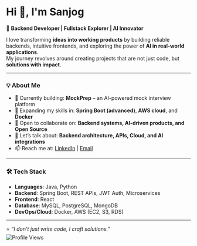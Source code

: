 # Hi 👋, I'm Sanjog  

🚀 **Backend Developer | Fullstack Explorer | AI Innovator**  

I love transforming **ideas into working products** by building reliable backends, intuitive frontends, and exploring the power of **AI in real-world applications**.  
My journey revolves around creating projects that are not just code, but **solutions with impact**.  

---

### 💡 About Me  
- 🔭 Currently building: **MockPrep** – an AI-powered mock interview platform  
- 🌱 Expanding my skills in: **Spring Boot (advanced)**, **AWS cloud**, and **Docker**  
- 👯 Open to collaborate on: **Backend systems, AI-driven products, and Open Source**  
- 💬 Let’s talk about: **Backend architecture, APIs, Cloud, and AI integrations**  
- 📫 Reach me at: [LinkedIn](https://www.linkedin.com/in/sanjog-singh08/) | [Email](mailto:sanjogsingh.p@gmail.com)  

---

### 🛠️ Tech Stack  
- **Languages**: Java, Python  
- **Backend**: Spring Boot, REST APIs, JWT Auth, Microservices  
- **Frontend**: React 
- **Database**: MySQL, PostgreSQL, MongoDB  
- **DevOps/Cloud**: Docker, AWS (EC2, S3, RDS)  



---

⭐️ *“I don’t just write code, I craft solutions.”*  
![Profile Views](https://komarev.com/ghpvc/?username=sanjog0810&color=blue&style=flat-square&label=PROFILE+VIEWS)

